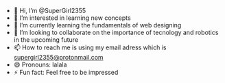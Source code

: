 - 👋 Hi, I’m @SuperGirl2355
- 👀 I’m interested in learning new concepts
- 🌱 I’m currently learning the fundamentals of web designing
- 💞️ I’m looking to collaborate on the importance of tecnology and robotics in the upcoming future
- 📫 How to reach me is using my email adress which is supergirl2355@protonmail.com
- 😄 Pronouns: lalala
- ⚡ Fun fact: Feel free to be impressed

<!---
SuperGirl2355/SuperGirl2355 is a ✨ special ✨ repository because its `README.md` (this file) appears on your GitHub profile.
You can click the Preview link to take a look at your changes.
--->
